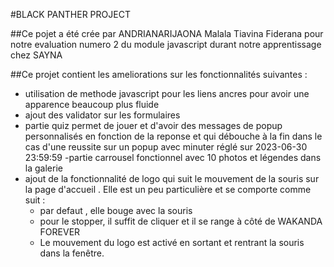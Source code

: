 #BLACK PANTHER PROJECT

##Ce pojet a été crée par ANDRIANARIJAONA Malala Tiavina Fiderana pour notre evaluation numero 2 du module javascript durant notre apprentissage chez SAYNA

##Ce projet contient les ameliorations sur les fonctionnalités suivantes :

- utilisation de methode javascript pour les liens ancres pour avoir une apparence beaucoup plus fluide
- ajout des validator sur les formulaires
- partie quiz permet de jouer et d'avoir des messages de popup personnalisés en fonction de la reponse et qui débouche à la fin dans le cas d'une reussite sur un popup avec minuter réglé sur 2023-06-30 23:59:59  -partie carrousel fonctionnel avec 10 photos et légendes dans la galerie
- ajout de la fonctionnalité de logo qui suit le mouvement de la souris sur la page d'accueil . Elle est un peu particulière et se comporte comme suit :
    - par defaut , elle bouge avec la souris
    - pour le stopper, il suffit de cliquer et il se range à côté de WAKANDA FOREVER
    - Le mouvement du logo est activé en sortant et rentrant la souris dans la fenêtre.
